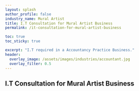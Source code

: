 ```yaml
---
layout: splash 
author_profile: false 
industry_name: Mural Artist
title: I.T Consultation for Mural Artist Business
permalink: /it-consultation-for-mural-artist-business

toc: true
toc_sticky: true

excerpt: "I.T required in a Accountancy Practice Business."
header:
  overlay_image: /assets/images/industries/accountant.jpg
  overlay_filter: 0.5 
---
```


## I.T Consultation for Mural Artist Business